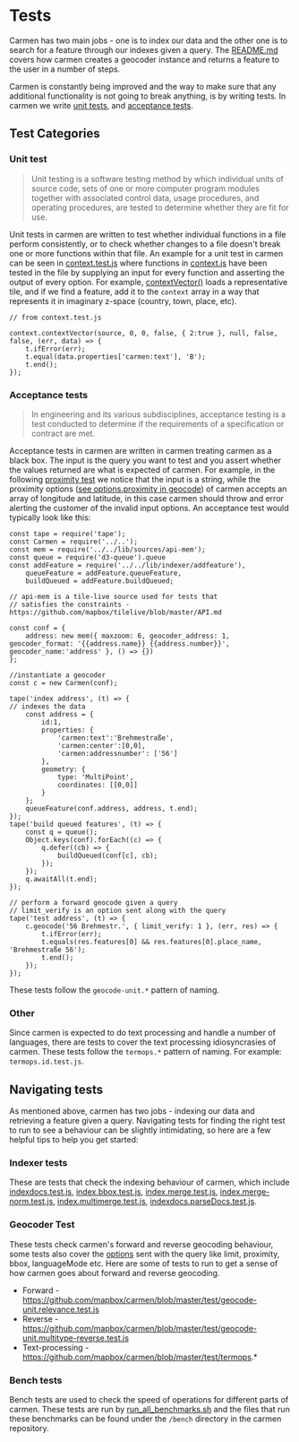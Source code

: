 # Tests

Carmen has two main jobs - one is to index our data and the other one is to search for a feature through our indexes given a query. The [README.md](../README.md) covers how carmen creates a geocoder instance and returns a feature to the user in a number of steps.

Carmen is constantly being improved and the way to make sure that any additional functionality is not going to break anything, is by writing tests. In carmen we write [unit tests](https://en.wikipedia.org/wiki/Unit_testing), and [acceptance tests](https://en.wikipedia.org/wiki/Acceptance_testing).

## Test Categories
### Unit test
> Unit testing is a software testing method by which individual units of source code, sets of one or more computer program modules together with associated control data, usage procedures, and operating procedures, are tested to determine whether they are fit for use.

Unit tests in carmen are written to test whether individual functions in a file perform consistently, or to check whether changes to a file doesn't break one or more functions within that file. An example for a unit test in carmen can be seen in [context.test.js](./unit/geocoder/context.test.js) where functions in [context.js](../lib/geocoder/context.js) have been tested in the file by supplying an input for every function and asserting the output of every option. For example, [contextVector()](../lib/geocoder/context.js#L385) loads a representative tile, and if we find a feature, add it to the `context` array in a way that represents it in imaginary z-space (country, town, place, etc).

```
// from context.test.js

context.contextVector(source, 0, 0, false, { 2:true }, null, false, false, (err, data) => {
	t.ifError(err);
	t.equal(data.properties['carmen:text'], 'B');
	t.end();
});

```
### Acceptance tests
>In engineering and its various subdisciplines, acceptance testing is a test conducted to determine if the requirements of a specification or contract are met.

Acceptance tests in carmen are written in carmen treating carmen as a black box. The input is the query you want to test and you assert whether the values returned are what is expected of carmen. For example, in the following [proximity test](./acceptance/geocode-unit.proximity.test.js#L97) we notice that the input is a string, while the proximity options ([see options.proximity in geocode](../docs/api.md#geocode)) of carmen accepts an array of longitude and latitude, in this case carmen should throw and error alerting the customer of the invalid input options. An acceptance test would typically look like this:


```
const tape = require('tape');
const Carmen = require('../..');
const mem = require('../../lib/sources/api-mem');
const queue = require('d3-queue').queue
const addFeature = require('../../lib/indexer/addfeature'),
    queueFeature = addFeature.queueFeature,
    buildQueued = addFeature.buildQueued;

// api-mem is a tile-live source used for tests that
// satisfies the constraints - https://github.com/mapbox/tilelive/blob/master/API.md

const conf = {
    address: new mem({ maxzoom: 6, geocoder_address: 1, geocoder_format: '{{address.name}} {{address.number}}', geocoder_name:'address' }, () => {})
};

//instantiate a geocoder
const c = new Carmen(conf);

tape('index address', (t) => {
// indexes the data
    const address = {
        id:1,
        properties: {
            'carmen:text':'Brehmestraße',
            'carmen:center':[0,0],
            'carmen:addressnumber': ['56']
        },
        geometry: {
            type: 'MultiPoint',
            coordinates: [[0,0]]
        }
    };
    queueFeature(conf.address, address, t.end);
});
tape('build queued features', (t) => {
    const q = queue();
    Object.keys(conf).forEach((c) => {
        q.defer((cb) => {
            buildQueued(conf[c], cb);
        });
    });
    q.awaitAll(t.end);
});

// perform a forward geocode given a query
// limit_verify is an option sent along with the query
tape('test address', (t) => {
    c.geocode('56 Brehmestr.', { limit_verify: 1 }, (err, res) => {
        t.ifError(err);
        t.equals(res.features[0] && res.features[0].place_name, 'Brehmestraße 56');
        t.end();
    });
});

```
These tests follow the `geocode-unit.*` pattern of naming.

### Other

Since carmen is expected to do text processing and handle a number of languages, there are tests to cover the text processing idiosyncrasies of carmen. These tests follow the `termops.*` pattern of naming. For example: `termops.id.test.js`.

## Navigating tests

As mentioned above, carmen has two jobs - indexing our data and retrieving a feature given a query. Navigating tests for finding the right test to run to see a behaviour can be slightly intimidating, so here are a few helpful tips to help you get started:

### Indexer tests
These are tests that check the indexing behaviour of carmen, which include [indexdocs.test.js](https://github.com/mapbox/carmen/blob/master/test/indexdocs.test.js), [index.bbox.test.js](https://github.com/mapbox/carmen/blob/master/test/index.bbox.test.js), [index.merge.test.js](https://github.com/mapbox/carmen/blob/master/test/index.merge.test.js), [index.merge-norm.test.js](https://github.com/mapbox/carmen/blob/master/test/index.merge-norm.test.js), [index.multimerge.test.js](https://github.com/mapbox/carmen/blob/master/test/index.multimerge.test.js), [indexdocs.parseDocs.test.js](https://github.com/mapbox/carmen/blob/master/test/indexdocs.parseDocs.test.js).

### Geocoder Test
These tests check carmen's forward and reverse geocoding behaviour, some tests also cover the [options](https://github.com/mapbox/carmen/blob/master/docs/api/carmen.md#geocodequery-options-callback) sent with the query like limit, proximity, bbox, languageMode etc. Here are some of tests to run to get a sense of how carmen goes about forward and reverse geocoding.

- Forward - https://github.com/mapbox/carmen/blob/master/test/geocode-unit.relevance.test.js
- Reverse - https://github.com/mapbox/carmen/blob/master/test/geocode-unit.multitype-reverse.test.js
- Text-processing - https://github.com/mapbox/carmen/blob/master/test/termops.*

### Bench tests
Bench tests are used to check the speed of operations for different parts of carmen. These tests are run by [run_all_benchmarks.sh](https://github.com/mapbox/carmen/blob/master/test/run_all_benchmarks.sh) and the files that run these benchmarks can be found under the `/bench` directory in the carmen repository.
